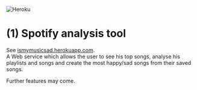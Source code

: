 ![Heroku](http://heroku-badge.herokuapp.com/?app=ismymusicsad&style=flat)

# (1) Spotify analysis tool

See [ismymusicsad.herokuapp.com](https://ismymusicsad.herokuapp.com). <br>
A Web service which allows the user to see his top songs, analyse his playlists and songs
and create the most happy/sad songs from their saved songs.

Further features may come.

